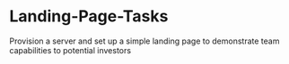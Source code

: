 # Landing-Page-Tasks
Provision a server and set up a simple landing page to demonstrate team capabilities to potential investors
